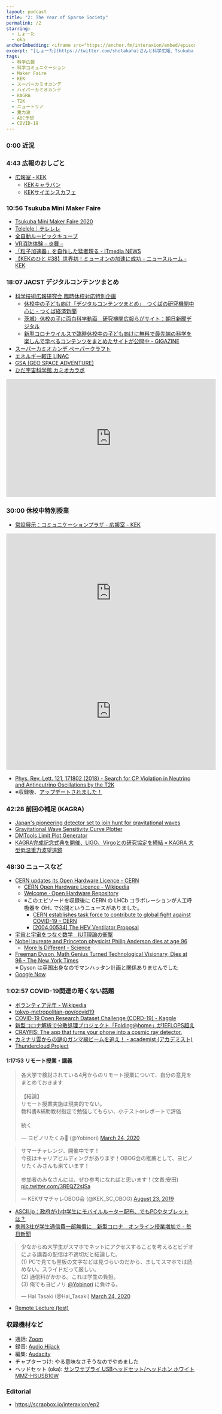 ```yaml
---
layout: podcast
title: "2: The Year of Sparse Society"
permalink: /2
starring:
  - しょーた
  - oka
anchorEmbedding: <iframe src="https://anchor.fm/interaxion/embed/episodes/2-The-Year-of-Sparse-Society-ecmavn" height="102px" width="400px" frameborder="0" scrolling="no"></iframe>
excerpt: "[しょーた](https://twitter.com/shotakaha)さんと科学広報、Tsukuba Mini Maker Faire、JACST デジタルコンテンツまとめなどについて話しました。"
tags:
  - 科学広報
  - 科学コミュニケーション
  - Maker Faire
  - KEK
  - スーパーカミオカンデ
  - ハイパーカミオカンデ
  - KAGRA
  - T2K
  - ニュートリノ
  - 重力波
  - ABC予想
  - COVID-19
---
```


### 0:00 近況

### 4:43 広報のおしごと

- [広報室 - KEK](https://i8n.page.link/u2xd)
  - [KEKキャラバン](https://i8n.page.link/2sDE)
  - [KEKサイエンスカフェ](https://i8n.page.link/Vx8r)

### 10:56 Tsukuba Mini Maker Faire

- [Tsukuba Mini Maker Faire 2020](https://tmmf.jp/2020)
- [Telelele｜テレレレ](https://i8n.page.link/jraV)
- [全自動ルービックキューブ](https://i8n.page.link/BAfF)
- [VR消防体験 – 炎舞 –](https://i8n.page.link/JLmv)
- [「粒子加速器」を自作した猛者現る - ITmedia NEWS](https://i8n.page.link/xgjV)
- [【KEKのひと #38】世界初！ミューオンの加速に成功 - ニュースルーム - KEK](https://i8n.page.link/5uaw)

### 18:07 JACST デジタルコンテンツまとめ

- [科学技術広報研究会 臨時休校対応特別企画](https://i8n.page.link/XUs2)
  - [休校中の子ども向け「デジタルコンテンツまとめ」　つくばの研究機関中心に - つくば経済新聞](https://i8n.page.link/ikWb)
  - [茨城）休校の子に面白科学動画　研究機関広報らがサイト：朝日新聞デジタル](https://i8n.page.link/FQWG)
  - [新型コロナウイルスで臨時休校中の子ども向けに無料で最先端の科学を楽しんで学べるコンテンツをまとめたサイトが公開中 - GIGAZINE](https://i8n.page.link/EKPC)
- [スーパーカミオカンデ ペーパークラフト](https://i8n.page.link/aGvm)
- [エネルギー較正 LINAC](https://i8n.page.link/Njbs)
- [GSA (GEO SPACE ADVENTURE)](https://gsa-hida.jp/)
- [ひだ宇宙科学館 カミオカラボ](https://i8n.page.link/UH44)

<div style="text-align: center;">
<iframe width="560" height="315" src="https://www.youtube.com/embed/BrKdCGpBpZE" frameborder="0" allow="accelerometer; autoplay; clipboard-write; encrypted-media; gyroscope; picture-in-picture" allowfullscreen></iframe>
</div>

### 30:00 休校中特別授業

- [常設展示：コミュニケーションプラザ - 広報室 - KEK](https://i8n.page.link/HWm1)

<div style="text-align: center;">
<iframe width="560" height="315" src="https://www.youtube.com/embed/_u48I195FzI" frameborder="0" allow="accelerometer; autoplay; clipboard-write; encrypted-media; gyroscope; picture-in-picture" allowfullscreen></iframe>
</div>

<div style="text-align: center;">
<iframe width="560" height="315" src="https://www.youtube.com/embed/coVK6Ghxmfw" frameborder="0" allow="accelerometer; autoplay; clipboard-write; encrypted-media; gyroscope; picture-in-picture" allowfullscreen></iframe>
</div>

- [Phys. Rev. Lett. 121, 171802 (2018) - Search for CP Violation in Neutrino and Antineutrino Oscillations by the T2K](https://i8n.page.link/8siD)
- ※収録後、[アップデートされました！](https://i8n.page.link/ze9D)

### 42:28 前回の補足 (KAGRA)

- [Japan's pioneering detector set to join hunt for gravitational waves](https://i8n.page.link/oStw)
- [Gravitational Wave Sensitivity Curve Plotter](http://gwplotter.com/)
- [DMTools Limit Plot Generator](http://dmtools.brown.edu)
- [KAGRA完成記念式典を開催、LIGO、Virgoとの研究協定を締結 « KAGRA 大型低温重力波望遠鏡](https://i8n.page.link/qWnh)

### 48:30 ニュースなど

- [CERN updates its Open Hardware Licence - CERN](https://i8n.page.link/zfHF)
  - [CERN Open Hardware Licence - Wikipedia](https://i8n.page.link/tjiW)
  - [Welcome · Open Hardware Repository](https://ohwr.org/welcome)
  - ※このエピソードを収録後に CERN の LHCb コラボレーションが人工呼吸器を OHL で公開というニュースがありました。
    - [CERN establishes task force to contribute to global fight against COVID-19 - CERN](https://i8n.page.link/KYua)
    - [[2004.00534] The HEV Ventilator Proposal](https://i8n.page.link/6m7q)
- [宇宙と宇宙をつなぐ数学　IUT理論の衝撃](https://amzn.to/2xKYBId)
- [Nobel laureate and Princeton physicist Philip Anderson dies at age 96](https://i8n.page.link/CaEX)
  - [More Is Different - Science](https://i8n.page.link/4g7W)
- [Freeman Dyson, Math Genius Turned Technological Visionary, Dies at 96 - The New York Times](https://i8n.page.link/fuVq)  
※ Dyson は英国出身なのでマンハッタン計画と関係ありませんでした
- [Google Now](https://i8n.page.link/dKeR)

### 1:02:57 COVID-19関連の暗くない話題

- [ボランティア元年 - Wikipedia](https://i8n.page.link/2Jmt)
- [tokyo-metropolitan-gov/covid19](https://i8n.page.link/PvdU)
- [COVID-19 Open Research Dataset Challenge (CORD-19) - Kaggle](https://i8n.page.link/bg2F)
- [新型コロナ解析で分散処理プロジェクト「Folding@home」が1EFLOPS超え](https://i8n.page.link/1L5A)
- [CRAYFIS: The app that turns your phone into a cosmic ray detector.](https://crayfis.io/)
- [カミナリ雲からの謎のガンマ線ビームを追え！ - academist (アカデミスト)](https://i8n.page.link/jYVb)
- [Thundercloud Project](https://thdr.info/)

#### 1:17:53 リモート授業・講義

<blockquote class="twitter-tweet tw-align-center"><p lang="ja" dir="ltr">各大学で検討されている4月からのリモート授業について、自分の意見をまとめておきます<br><br>【結論】<br>リモート授業実施は現実的でない。<br>教科書&amp;補助教材指定で勉強してもらい、小テストorレポートで評価<br><br>続く</p>&mdash; ヨビノリたくみ😬 (@Yobinori) <a href="https://twitter.com/Yobinori/status/1242328280595755009?ref_src=twsrc%5Etfw">March 24, 2020</a>
</blockquote> <script async src="https://platform.twitter.com/widgets.js" charset="utf-8"></script>

<blockquote class="twitter-tweet tw-align-center"><p lang="ja" dir="ltr">サマーチャレンジ、開催中です！<br>今夜はキャリアビルディングがあります！OBOG会の推薦として、ヨビノリたくみさんも来ています！<br><br>参加者のみなさんには、ぜひ参考になればと思います！(文責:安田) <a href="https://t.co/3REQZ2sISa">pic.twitter.com/3REQZ2sISa</a></p>&mdash; KEKサマチャレOBOG会 (@KEK_SC_OBOG) <a href="https://twitter.com/KEK_SC_OBOG/status/1164837876330160129?ref_src=twsrc%5Etfw">August 23, 2019</a>
</blockquote> <script async src="https://platform.twitter.com/widgets.js" charset="utf-8"></script>

- [ASCII.jp：政府が小中学生にモバイルルーター配布、でもPCやタブレットは？](https://i8n.page.link/52UY)
- [携帯3社が学生通信費一部無償に　新型コロナ　オンライン授業増加で - 毎日新聞](https://i8n.page.link/3Tdn)

<blockquote class="twitter-tweet tw-align-center"><p lang="ja" dir="ltr">少なからぬ大学生がスマホでネットにアクセスすることを考えるとビデオによる講義の配信は不適切だと結論した。<br>(1) PCで見ても黒板の文字などは見づらいのだから、ましてスマホでは読めない。スライドだって厳しい。<br>(2) 通信料がかかる。これは学生の負担。<br>(3) 俺でもヨビノリ <a href="https://twitter.com/Yobinori?ref_src=twsrc%5Etfw">@Yobinori</a> に負ける。</p>&mdash; Hal Tasaki (@Hal_Tasaki) <a href="https://twitter.com/Hal_Tasaki/status/1242296178055630848?ref_src=twsrc%5Etfw">March 24, 2020</a>
</blockquote> <script async src="https://platform.twitter.com/widgets.js" charset="utf-8"></script>

- [Remote Lecture (test)](https://i8n.page.link/r31R)

### 収録機材など

- 通話: [Zoom](https://zoom.us/)
- 録音: [Audio Hijack](https://i8n.page.link/GbHm)
- 編集: [Audacity](https://i8n.page.link/9oj9)
- チャプターつけ: やる意味なさそうなのでやめました
- ヘッドセット (oka): [サンワサプライ USBヘッドセット/ヘッドホン ホワイト MMZ-HSUSB10W](https://amzn.to/2xreWBH)

### Editorial

- <https://scrapbox.io/interaxion/ep2>
